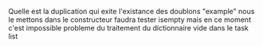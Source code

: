 Quelle est la duplication qui exite 
l'existance des doublons  "example"
nous le mettons dans le constructeur 
 faudra tester isempty mais en ce moment c'est impossible 
probleme du traitement du dictionnaire vide  dans le task list 
